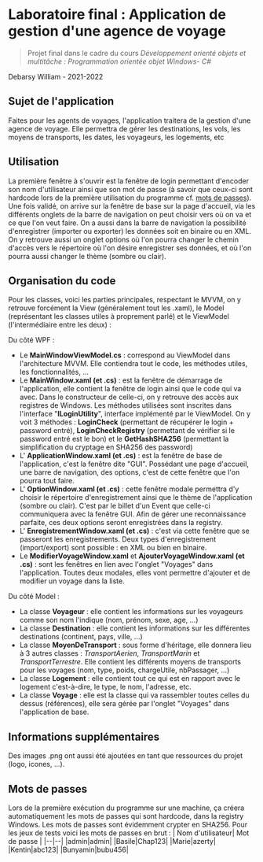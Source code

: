 
# Laboratoire final : Application de gestion d'une agence de voyage

> Projet final dans le cadre du cours  _Développement orienté objets et multitâche : Programmation orientée objet Windows- C#_

Debarsy William - 2021-2022

## Sujet de l'application
Faites pour les agents de voyages, l'application traitera de la gestion d'une agence de voyage. Elle permettra de gérer les destinations, les vols, les moyens de transports, les dates, les voyageurs, les logements, etc
## Utilisation
La première fenêtre à s'ouvrir est la fenêtre de login permettant d'encoder son nom d'utilisateur ainsi que son mot de passe (à savoir que ceux-ci sont hardcode lors de la première utilisation du programme cf. [mots de passes](#Mots-de-passes)). Une fois validé, on arrive sur la fenêtre de base sur la page d'accueil, via les différents onglets de la barre de navigation on peut choisir vers où on va et ce que l'on veut faire. On a aussi dans la barre de navigation la possibilité d'enregistrer (importer ou exporter) les données soit en binaire ou en XML. On y retrouve aussi un onglet options où l'on pourra changer le chemin d'accès vers le répertoire où l'on désire enregistrer ses données, et où l'on pourra aussi changer le thème (sombre ou clair).
## Organisation du code
Pour les classes, voici les parties principales, respectant le MVVM, on y retrouve forcément la View (généralement tout les .xaml), le Model (représentant les classes utiles à proprement parlé) et le ViewModel (l'intermédiaire entre les deux) :

Du côté WPF :

- Le **MainWindowViewModel.cs** : correspond au ViewModel dans l'architecture MVVM. Elle contiendra tout le code, les méthodes utiles, les fonctionnalités, ... 
-	Le **MainWindow.xaml (et .cs)** : est la fenêtre de démarrage de l'application, elle contient la fenêtre de login ainsi que le code qui va avec. Dans le constructeur de celle-ci, on y retrouve des accès aux registres de Windows. Les méthodes utilisées sont inscrites dans l'interface "**ILoginUtility**", interface implémenté par le ViewModel. On y voit 3 méthodes : **LoginCheck** (permettant de récupérer le login + password entré), **LoginCheckRegistry** (permettant de vérifier si le password entré est le bon) et le **GetHashSHA256** (permettant la simplification du cryptage en SHA256 des password)
- L' **ApplicationWindow.xaml (et .cs)** : est la fenêtre de base de l'application, c'est la fenêtre dite "GUI". Possédant une page d'accueil, une barre de navigation, des options, c'est de cette fenêtre que l'on pourra tout faire. 
- L' **OptionWindow.xaml (et .cs)** : cette fenêtre modale permettra d'y choisir le répertoire d'enregistrement ainsi que le thème de l'application (sombre ou clair). C'est par le billet d'un Event que celle-ci communiquera avec la fenêtre GUI. Afin de gérer une reconnaissance parfaite, ces deux options seront enregistrées dans la registry.
- L' **EnregistrementWindow.xaml (et .cs)** : c'est via cette fenêtre que se passeront les enregistrements. Deux types d'enregistrement (import/export) sont possible : en XML ou bien en binaire.
- Le **ModifierVoyageWindow.xaml** et **AjouterVoyageWindow.xaml (et .cs)** : sont les fenêtres en lien avec l'onglet "Voyages" dans l'application. Toutes deux modales, elles vont permettre d'ajouter et de modifier un voyage dans la liste.

Du côté Model : 
-   La classe  **Voyageur**  : elle contient les informations sur les voyageurs comme son nom l'indique (nom, prénom, sexe, age, ...)
-   La classe  **Destination**  : elle contient les informations sur les différentes destinations (continent, pays, ville, ...)
-   La classe  **MoyenDeTransport**  : sous forme d'héritage, elle donnera lieu à 3 autres classes : *TransportAerien*, *TransportMarin* et *TransportTerrestre*. Elle contient les différents moyens de transports pour les voyages (nom, type, poids, chargeUtile, nbPassager, ...)
- La classe **Logement** : elle contient tout ce qui est en rapport avec le logement c'est-à-dire, le type, le nom, l'adresse, etc.
- La classe **Voyage** : elle est la classe qui va rassembler toutes celles du dessus (références),  elle sera gérée par l'onglet "Voyages" dans l'application de base.

## Informations supplémentaires
Des images .png ont aussi été ajoutées en tant que ressources du projet (logo, icones, ...).

## Mots de passes
Lors de la première exécution du programme sur une machine, ça créera automatiquement les mots de passes qui sont hardcode, dans la registry Windows. Les mots de passes sont évidemment crypter en SHA256. Pour les jeux de tests voici les mots de passes en brut : 
|  Nom d'utilisateur|   Mot de passe  |
|--|--|
|admin|admin|
|Basile|Chap123|
|Marie|azerty|
|Kentin|abc123|
|Bunyamin|bubu456|
